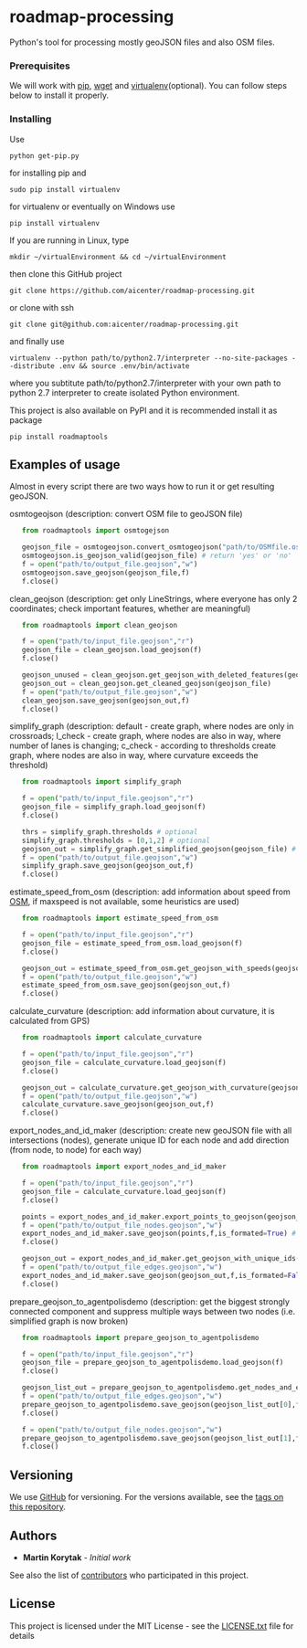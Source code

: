 # roadmap-processing

Python's tool for processing mostly geoJSON files and also OSM files. 

### Prerequisites

We will work with [pip](https://pypi.python.org/pypi/pip), [wget](https://www.gnu.org/software/wget/) and [virtualenv](https://virtualenv.pypa.io/en/stable/)(optional). You can follow steps below to install it properly.

### Installing

Use

```
python get-pip.py
```

for installing pip and

```
sudo pip install virtualenv
```

for virtualenv or eventually on Windows use


```
pip install virtualenv
```

If you are running in Linux, type


```
mkdir ~/virtualEnvironment && cd ~/virtualEnvironment
```

then clone this GitHub project

```
git clone https://github.com/aicenter/roadmap-processing.git
```
or clone with ssh
```
git clone git@github.com:aicenter/roadmap-processing.git
```

and finally use

```
virtualenv --python path/to/python2.7/interpreter --no-site-packages --distribute .env && source .env/bin/activate
```

where you subtitute path/to/python2.7/interpreter with your own path to python 2.7 interpreter to create isolated Python environment.

This project is also available on PyPI and it is recommended install it as package

```
pip install roadmaptools
```

## Examples of usage

Almost in every script there are two ways how to run it or get resulting geoJSON.

osmtogeojson (description: convert OSM file to geoJSON file)

```python
   from roadmaptools import osmtogejson

   geojson_file = osmtogeojson.convert_osmtogeojson("path/to/OSMfile.osm")
   osmtogeojson.is_geojson_valid(geojson_file) # return 'yes' or 'no'
   f = open("path/to/output_file.geojson","w")
   osmtogeojson.save_geojson(geojson_file,f)
   f.close()
```

clean_geojson (description: get only LineStrings, where everyone has only 2 coordinates; check important features, whether are meaningful)

```python
   from roadmaptools import clean_geojson

   f = open("path/to/input_file.geojson","r")
   geojson_file = clean_geojson.load_geojson(f)
   f.close()

   geojson_unused = clean_geojson.get_geojson_with_deleted_features(geojson_file) # Points and Polygons etc.
   geojson_out = clean_geojson.get_cleaned_geojson(geojson_file)
   f = open("path/to/output_file.geojson","w")
   clean_geojson.save_geojson(geojson_out,f)
   f.close()
```

simplify_graph (description: default - create graph, where nodes are only in crossroads; l_check - create graph, where nodes are also in way, where number of lanes is changing; c_check - according to thresholds create graph, where nodes are also in way, where curvature exceeds the threshold)

```python
   from roadmaptools import simplify_graph

   f = open("path/to/input_file.geojson","r")
   geojson_file = simplify_graph.load_geojson(f)
   f.close()

   thrs = simplify_graph.thresholds # optional
   simplify_graph.thresholds = [0,1,2] # optional
   geojson_out = simplify_graph.get_simplified_geojson(geojson_file) # (optional arguments) l_check - > set True to do not simplify roads with same number of lanes, c_check -> set True to do not simplify roads with different curvature
   f = open("path/to/output_file.geojson","w")
   simplify_graph.save_geojson(geojson_out,f)
   f.close()
```

estimate_speed_from_osm (description: add information about speed from [OSM](http://wiki.openstreetmap.org/wiki/Key:maxspeed), if maxspeed is not available, some heuristics are used)

```python
   from roadmaptools import estimate_speed_from_osm

   f = open("path/to/input_file.geojson","r")
   geojson_file = estimate_speed_from_osm.load_geojson(f)
   f.close()

   geojson_out = estimate_speed_from_osm.get_geojson_with_speeds(geojson_file)
   f = open("path/to/output_file.geojson","w")
   estimate_speed_from_osm.save_geojson(geojson_out,f)
   f.close()
```

calculate_curvature (description: add information about curvature, it is calculated from GPS)

```python
   from roadmaptools import calculate_curvature

   f = open("path/to/input_file.geojson","r")
   geojson_file = calculate_curvature.load_geojson(f)
   f.close()

   geojson_out = calculate_curvature.get_geojson_with_curvature(geojson_file)
   f = open("path/to/output_file.geojson","w")
   calculate_curvature.save_geojson(geojson_out,f)
   f.close()
```

export_nodes_and_id_maker (description: create new geoJSON file with all intersections (nodes), generate unique ID for each node and add direction (from node, to node) for each way)

```python
   from roadmaptools import export_nodes_and_id_maker

   f = open("path/to/input_file.geojson","r")
   geojson_file = calculate_curvature.load_geojson(f)
   f.close()

   points = export_nodes_and_id_maker.export_points_to_geojson(geojson_file)
   f = open("path/to/output_file_nodes.geojson","w")
   export_nodes_and_id_maker.save_geojson(points,f,is_formated=True) # in this script it is possible to save geojson in read-friendly mode
   f.close()

   geojson_out = export_nodes_and_id_maker.get_geojson_with_unique_ids(geojson_file)
   f = open("path/to/output_file_edges.geojson","w")
   export_nodes_and_id_maker.save_geojson(geojson_out,f,is_formated=False) # False is default
   f.close()
```

prepare_geojson_to_agentpolisdemo (description: get the biggest strongly connected component and suppress multiple ways between two nodes (i.e. simplified graph is now broken)

```python
   from roadmaptools import prepare_geojson_to_agentpolisdemo

   f = open("path/to/input_file.geojson","r")
   geojson_file = prepare_geojson_to_agentpolisdemo.load_geojson(f)
   f.close()

   geojson_list_out = prepare_geojson_to_agentpolisdemo.get_nodes_and_edges_for_agentpolisdemo(geojson_file) # return [edges, nodes]
   f = open("path/to/output_file_edges.geojson","w")
   prepare_geojson_to_agentpolisdemo.save_geojson(geojson_list_out[0],f)
   f.close()

   f = open("path/to/output_file_nodes.geojson","w")
   prepare_geojson_to_agentpolisdemo.save_geojson(geojson_list_out[1],f)
   f.close()
```

## Versioning

We use [GitHub](https://github.com) for versioning. For the versions available, see the [tags on this repository](https://github.com/aicenter/roadmap-processing/tags). 

## Authors

* **Martin Korytak** - *Initial work*

See also the list of [contributors](https://github.com/aicenter/roadmap-processing/graphs/contributors) who participated in this project.

## License

This project is licensed under the MIT License - see the [LICENSE.txt](LICENSE.txt) file for details

